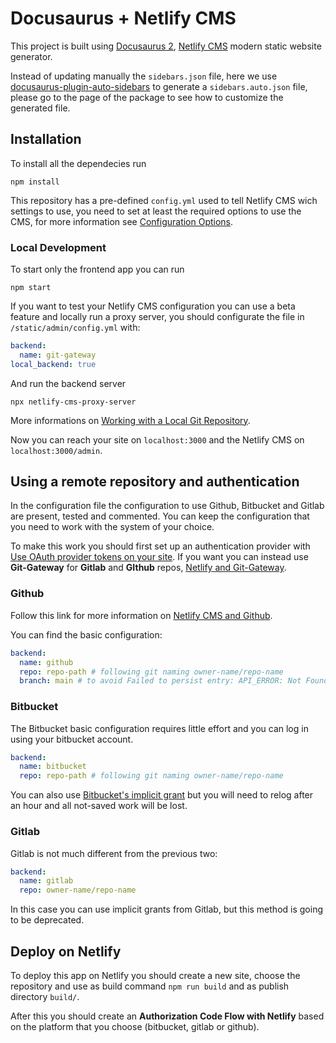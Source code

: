 # Docusaurus + Netlify CMS

This project is built using [Docusaurus 2](https://v2.docusaurus.io/), [Netlify CMS](https://www.netlifycms.org/) modern static website generator.

Instead of updating manually the `sidebars.json` file, here we use [docusaurus-plugin-auto-sidebars](https://www.npmjs.com/package/docusaurus-plugin-auto-sidebars) to generate a `sidebars.auto.json` file, please go to the page of the package to see how to customize the generated file.

## Installation

To install all the dependecies run

```console
npm install
```

This repository has a pre-defined `config.yml` used to tell Netlify CMS wich settings to use, you need to set at least the required options to use the CMS, for more information see [Configuration Options](https://www.netlifycms.org/docs/configuration-options/).

### Local Development

To start only the frontend app you can run

```console
npm start
```

If you want to test your Netlify CMS configuration you can use a beta feature and locally run a proxy server, you should configurate the file in `/static/admin/config.yml` with:
```yml
backend:
  name: git-gateway
local_backend: true
```

And run the backend server
```console
npx netlify-cms-proxy-server
```
More informations on [Working with a Local Git Repository](https://www.netlifycms.org/docs/beta-features/#working-with-a-local-git-repository).

Now you can reach your site on `localhost:3000` and the Netlify CMS on `localhost:3000/admin`.

## Using a remote repository and authentication

In the configuration file the configuration to use Github, Bitbucket and Gitlab are present, tested and commented. You can keep the configuration that you need to work with the system of your choice.

To make this work you should first set up an authentication provider with [Use OAuth provider tokens on your site](https://docs.netlify.com/visitor-access/oauth-provider-tokens/#using-an-authentication-provider).
If you want you can instead use **Git-Gateway** for **Gitlab** and **GIthub** repos, [Netlify and Git-Gateway](https://docs.netlify.com/visitor-access/git-gateway/).

### Github

Follow this link for more information on [Netlify CMS and Github](https://www.netlifycms.org/docs/github-backend/).

You can find the basic configuration:
```yml
backend:
  name: github
  repo: repo-path # following git naming owner-name/repo-name
  branch: main # to avoid Failed to persist entry: API_ERROR: Not Found
```

### Bitbucket

The Bitbucket basic configuration requires little effort and you can log in using your bitbucket account.
```yml
backend:
  name: bitbucket
  repo: repo-path # following git naming owner-name/repo-name
```
You can also use [Bitbucket's implicit grant](https://www.netlifycms.org/docs/bitbucket-backend/#client-side-implicit-grant-bitbucket) but you will need to relog after an hour and all not-saved work will be lost.

### Gitlab

Gitlab is not much different from the previous two:
```yml
backend:
  name: gitlab
  repo: owner-name/repo-name 
```
In this case you can use implicit grants from Gitlab, but this method is going to be deprecated.

## Deploy on Netlify

To deploy this app on Netlify you should create a new site, choose the repository and use as build command `npm run build` and as publish directory `build/`.

After this you should create an **Authorization Code Flow with Netlify** based on the platform that you choose (bitbucket, gitlab or github).